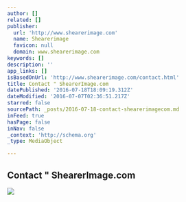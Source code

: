 ```yaml
---
author: []
related: []
publisher:
  url: 'http://www.shearerimage.com'
  name: Shearerimage
  favicon: null
  domain: www.shearerimage.com
keywords: []
description: ''
app_links: []
isBasedOnUrl: 'http://www.shearerimage.com/contact.html'
title: Contact " ShearerImage.com
datePublished: '2016-07-18T18:09:19.312Z'
dateModified: '2016-07-07T02:36:51.217Z'
starred: false
sourcePath: _posts/2016-07-18-contact-shearerimagecom.md
inFeed: true
hasPage: false
inNav: false
_context: 'http://schema.org'
_type: MediaObject

---
```

<article style=""><h1>Contact " ShearerImage.com</h1><img src="http://www.shearerimage.com/commercial-editpicks./tapedeck.jpg" /></article>